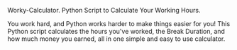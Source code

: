 Worky-Calculator. Python Script to Calculate Your Working Hours.

You work hard, and Python works harder to make things easier for you! This Python script calculates the hours you've worked, the Break Duration, and how much money you earned, all in one simple and easy to use calculator.
